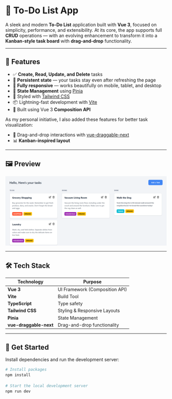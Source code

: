 # 📝 To-Do List App

A sleek and modern **To-Do List** application built with **Vue 3**, focused on simplicity, performance, and extensibility. At its core, the app supports full **CRUD** operations — with an evolving enhancement to transform it into a **Kanban-style task board** with **drag-and-drop** functionality.

---

## 🚀 Features

- ✅ **Create, Read, Update, and Delete** tasks  
- 🔄 **Persistent state** — your tasks stay even after refreshing the page  
- 📱 **Fully responsive** — works beautifully on mobile, tablet, and desktop  
- 🧠 **State Management** using [Pinia](https://pinia.vuejs.org/)  
- 💅 Styled with [Tailwind CSS](https://tailwindcss.com/)  
- 📦 Lightning-fast development with [Vite](https://vitejs.dev/)  
- 🔧 Built using Vue 3 **Composition API**

As my personal initiative, I also added these features for better task visualization:

- 🧩 Drag-and-drop interactions with [vue-draggable-next](https://github.com/anish2690/vue-draggable-next)  
- 📊 **Kanban-inspired layout**

---

## 🖼️ Preview

![preview](image.png)

---

## 🛠️ Tech Stack

| Technology             | Purpose                           |
|------------------------|-----------------------------------|
| **Vue 3**              | UI Framework (Composition API)    |
| **Vite**               | Build Tool                        |
| **TypeScript**         | Type safety                       |
| **Tailwind CSS**       | Styling & Responsive Layouts      |
| **Pinia**              | State Management                  |
| **vue-draggable-next** | Drag-and-drop functionality       |

---

## 🚀 Get Started

Install dependencies and run the development server:

```bash
# Install packages
npm install

# Start the local development server
npm run dev
